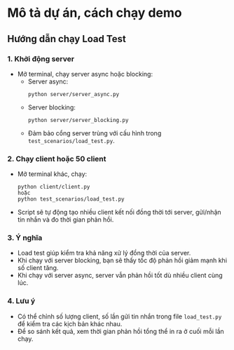# Mô tả dự án, cách chạy demo
## Hướng dẫn chạy Load Test

### 1. Khởi động server
- Mở terminal, chạy server async hoặc blocking:
    - Server async:
      ```
      python server/server_async.py
      ```
    - Server blocking:
      ```
      python server/server_blocking.py
      ```
    - Đảm bảo cổng server trùng với cấu hình trong `test_scenarios/load_test.py`.

### 2. Chạy client hoặc 50 client
- Mở terminal khác, chạy:
  ```
  python client/client.py
  hoặc
  python test_scenarios/load_test.py
  
  ```
- Script sẽ tự động tạo nhiều client kết nối đồng thời tới server, gửi/nhận tin nhắn và đo thời gian phản hồi.

### 3. Ý nghĩa
- Load test giúp kiểm tra khả năng xử lý đồng thời của server.
- Khi chạy với server blocking, bạn sẽ thấy tốc độ phản hồi giảm mạnh khi số client tăng.
- Khi chạy với server async, server vẫn phản hồi tốt dù nhiều client cùng lúc.

### 4. Lưu ý
- Có thể chỉnh số lượng client, số lần gửi tin nhắn trong file `load_test.py` để kiểm tra các kịch bản khác nhau.
- Để so sánh kết quả, xem thời gian phản hồi tổng thể in ra ở cuối mỗi lần chạy.